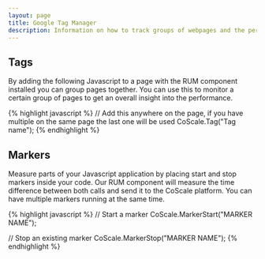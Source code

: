 ```yaml
---
layout: page
title: Google Tag Manager
description: Information on how to track groups of webpages and the performance of certain parts of your front-end application.
---
```


## Tags
By adding the following Javascript to a page with the RUM component installed you can group pages together. You can use this to monitor a certain group of pages to get an overall insight into the performance.

{% highlight javascript %}
// Add this anywhere on the page, if you have multiple on the same page the last one will be used
CoScale.Tag("Tag name");
{% endhighlight %}

## Markers
Measure parts of your Javascript application by placing start and stop markers inside your code. Our RUM component will measure the time difference between both calls and send it to the CoScale platform. You can have multiple markers running at the same time.

{% highlight javascript %}
// Start a marker
CoScale.MarkerStart("MARKER NAME");

// Stop an existing marker
CoScale.MarkerStop("MARKER NAME");
{% endhighlight %}
